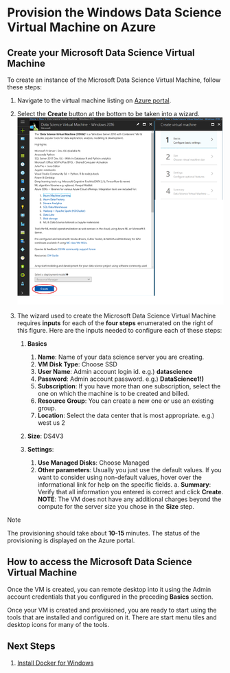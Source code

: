 # Provision the Windows Data Science Virtual Machine on Azure

## Create your Microsoft Data Science Virtual Machine
To create an instance of the Microsoft Data Science Virtual Machine, follow these steps:

1. Navigate to the virtual machine listing on [Azure portal](https://portal.azure.com/#create/microsoft-ads.windows-data-science-vmwindows2016).
2. Select the **Create** button at the bottom to be taken into a wizard.![configure-data-science-vm](./media/provision-vm/configure-data-science-virtual-machine.png)
3. The wizard used to create the Microsoft Data Science Virtual Machine requires **inputs** for each of the **four steps** enumerated on the right of this figure. Here are the inputs needed to configure each of these steps:
   
   1. **Basics**
      
      1. **Name**: Name of your data science server you are creating.
      2. **VM Disk Type**: Choose SSD
      3. **User Name**: Admin account login id. e.g.) **datascience**
      4. **Password**: Admin account password. e.g.) **DataScience1!)**
      5. **Subscription**: If you have more than one subscription, select the one on which the machine is to be created and billed.
      6. **Resource Group**: You can create a new one or use an existing group.
      7. **Location**: Select the data center that is most appropriate. e.g.) west us 2
   2. **Size**: DS4V3
   3. **Settings**:
      
      1. **Use Managed Disks**: Choose Managed
      2. **Other parameters**: Usually you just use the default values. If you want to consider using non-default values, hover over the informational link for help on the specific fields.
    a. **Summary**: Verify that all information you entered is correct and click **Create**. **NOTE**: The VM does not have any additional charges beyond the compute for the server size you chose in the **Size** step. 

> [!NOTE]
> The provisioning should take about **10-15** minutes. The status of the provisioning is displayed on the Azure portal.
> 

## How to access the Microsoft Data Science Virtual Machine
Once the VM is created, you can remote desktop into it using the Admin account credentials that you configured in the preceding **Basics** section. 

Once your VM is created and provisioned, you are ready to start using the tools that are installed and configured on it. There are start menu tiles and desktop icons for many of the tools. 

## Next Steps

1. [Install Docker for Windows](./02.InstallDocker.md)